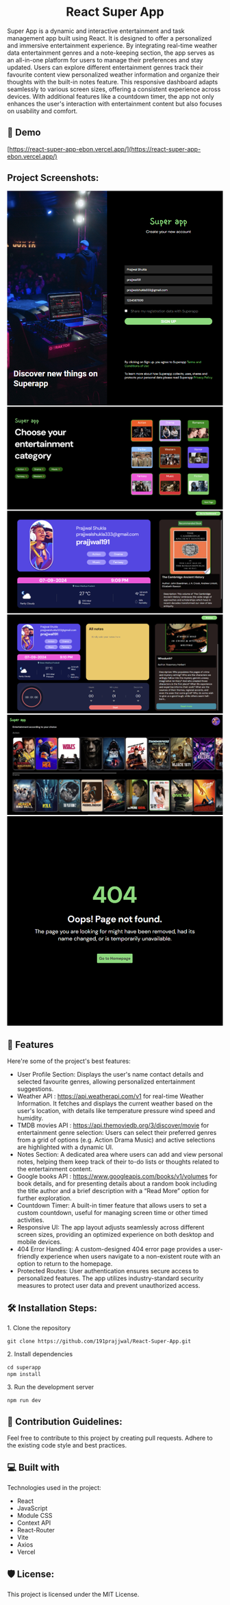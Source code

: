 <h1 align="center" id="title">React Super App</h1>

<p id="description">Super App is a dynamic and interactive entertainment and task management app built using React. It is designed to offer a personalized and immersive entertainment experience. By integrating real-time weather data entertainment genres and a note-keeping section, the app serves as an all-in-one platform for users to manage their preferences and stay updated. Users can explore different entertainment genres track their favourite content view personalized weather information and organize their thoughts with the built-in notes feature. This responsive dashboard adapts seamlessly to various screen sizes, offering a consistent experience across devices. With additional features like a countdown timer, the app not only enhances the user's interaction with entertainment content but also focuses on usability and comfort.</p>

<h2>🚀 Demo</h2>

[https://react-super-app-ebon.vercel.app/](https://react-super-app-ebon.vercel.app/)

<h2>Project Screenshots:</h2>

![Project Screenshot](./public/login.png)
![Project Screenshot](./public/genres.png)
![Project Screenshot](./public/carousel.png)
![Project Screenshot](./public/dashboard.png)
![Project Screenshot](./public/moviePage.png)
![Project Screenshot](./public/error.png)


  
<h2>🧐 Features</h2>

Here're some of the project's best features:
 
  

*   User Profile Section: Displays the user's name contact details and selected favourite genres, allowing personalized entertainment suggestions.
* Weather API : https://api.weatherapi.com/v1 for real-time Weather Information. It fetches and displays the current weather based on the user's location, with details like temperature pressure wind speed and humidity. 
* TMDB movies API : https://api.themoviedb.org/3/discover/movie for entertainment genre selection: Users can select their preferred genres from a grid of options (e.g. Action Drama Music) and active selections are highlighted with a dynamic UI.
*   Notes Section: A dedicated area where users can add and view personal notes, helping them keep track of their to-do lists or thoughts related to the entertainment content.
*  Google books API : https://www.googleapis.com/books/v1/volumes for book details, and for presenting details about a random book including the title author and a brief description with a “Read More” option for further exploration.
*   Countdown Timer: A built-in timer feature that allows users to set a custom countdown, useful for managing screen time or other timed activities.
*   Responsive UI: The app layout adjusts seamlessly across different screen sizes, providing an optimized experience on both desktop and mobile devices.
*   404 Error Handling: A custom-designed 404 error page provides a user-friendly experience when users navigate to a non-existent route with an option to return to the homepage.
*   Protected Routes: User authentication ensures secure access to personalized features. The app utilizes industry-standard security measures to protect user data and prevent unauthorized access.

<h2>🛠️ Installation Steps:</h2>

<p>1. Clone the repository</p>

```
git clone https://github.com/191prajjwal/React-Super-App.git
```

<p>2. Install dependencies</p>

```
cd superapp 
npm install
```

<p>3. Run the development server</p>

```
npm run dev
```

<h2>🍰 Contribution Guidelines:</h2>

Feel free to contribute to this project by creating pull requests. Adhere to the existing code style and best practices.

  
  
<h2>💻 Built with</h2>

Technologies used in the project:

*   React
*   JavaScript
*   Module CSS
*   Context API
*   React-Router
*   Vite
*   Axios
*   Vercel

<h2>🛡️ License:</h2>

This project is licensed under the MIT License.